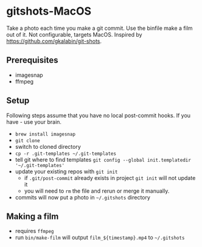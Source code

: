 # gitshots-MacOS
Take a photo each time you make a git commit. Use the binfile make a film out of it. Not configurable, targets MacOS. Inspired by https://github.com/gkalabin/git-shots.

## Prerequisites
  * imagesnap
  * ffmpeg

## Setup
Following steps assume that you have no local post-commit hooks. If you have - use your brain.
  * `brew install imagesnap`
  * `git clone`
  * switch to cloned directory
  * `cp -r .git-templates ~/.git-templates`
  * tell git where to find templates `git config --global init.templatedir '~/.git-templates'`
  * update your existing repos with `git init`
    * if `.git/post-commit` already exists in project `git init` will not update it
    * you will need to `rm` the file and rerun or merge it manually.
  * commits will now put a photo in `~/.gitshots` directory

## Making a film
  * requires `ffmpeg`
  * run `bin/make-film` will output `film_${timestamp}.mp4` to `~/.gitshots`
